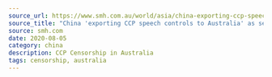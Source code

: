 ```yaml
---
source_url: https://www.smh.com.au/world/asia/china-exporting-ccp-speech-controls-to-australia-as-second-university-caught-in-row-20200805-p55irf.html
source_title: "China 'exporting CCP speech controls to Australia' as second university caught in row"
source: smh.com
date: 2020-08-05
category: china
description: CCP Censorship in Australia
tags: censorship, australia
---
```

